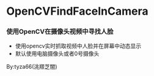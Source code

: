 # OpenCVFindFaceInCamera
### 使用OpenCV在摄像头视频中寻找人脸
- 使用opencv实时抓取视频中人脸并在屏幕中动态显示
- 默认使用电脑摄像头或者0号摄像头

By:tyza66(洮羱芝闇)